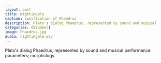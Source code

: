 ```yaml
---
layout: post
title: Nightingale
caption: sonification of Phaedrus
description: Plato's dialog Phaedrus, represented by sound and musical performance parameters; morphology. 
categories: [Student]
image: Phaedrus.jpg
audio: nightingale.wav
---
```

Plato's dialog Phaedrus, represented by sound and musical performance parameters; morphology. 